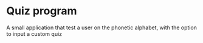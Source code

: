 # Quiz program
A small application that test a user on the phonetic alphabet, with the option to input a custom quiz
